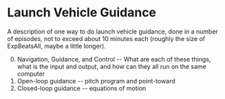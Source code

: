 # Launch Vehicle Guidance

A description of one way to do launch vehicle guidance, done in a number of episodes, 
not to exceed about 10 minutes each (roughly the size of ExpBeatsAll, maybe a little longer).

0. Navigation, Guidance, and Control -- What are each of these things, what is the input and
output, and how can they all run on the same computer
1. Open-loop guidance -- pitch program and point-toward
2. Closed-loop guidance -- equations of motion
